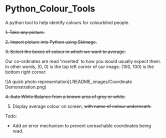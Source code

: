 # Python_Colour_Tools
A python tool to help identify colours for colourblind people.

~~1. Take any picture.~~

~~2. Import picture into Python using Skimage.~~

~~3. Select the boxes of colour in which we want to average.~~

Our co-ordinates are read 'inverted' to how you would usually expect them. 
In other words, (0, 0) is the top left corner of our image. (100, 100) is the bottom right corner.

![A quick photo representation](.README_images/Coordinate Demonstration.png)

~~4. Auto White Balance from a known area of grey or white.~~

5. Display average colour on screen, ~~with name of colour underneath.~~

Todo:
- Add an error mechanism to prevent unreachable coordinates being read.

